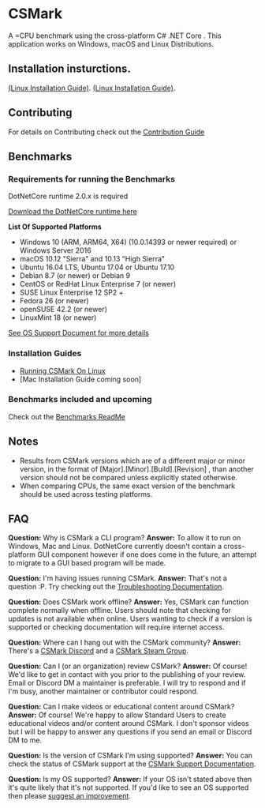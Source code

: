 # CSMark
A =CPU benchmark using the cross-platform C# .NET Core .
This application works on Windows, macOS and Linux Distributions.

## Installation insturctions.
[(Linux Installation Guide)](https://github.com/CSMarkBenchmark/CSMark/blob/master/docs/RunningCSMarkOnLinux.md).
[(Linux Installation Guide)](https://github.com/CSMarkBenchmark/CSMark/blob/master/docs/RunningCSMarkOnLinux.md).

## Contributing
For details on Contributing check out the [Contribution Guide](https://github.com/CSMarkBenchmark/CSMark/blob/master/CONTRIBUTING.md)

## Benchmarks

### Requirements for running the Benchmarks
DotNetCore runtime 2.0.x is required

[Download the DotNetCore runtime here](https://www.microsoft.com/net/download/core#/runtime)

__List Of Supported Platforms__
* Windows 10 (ARM, ARM64, X64) (10.0.14393 or newer required) or Windows Server 2016
* macOS 10.12 "Sierra" and 10.13 "High Sierra"
* Ubuntu 16.04 LTS, Ubuntu 17.04 or Ubuntu 17.10
* Debian 8.7 (or newer) or Debian 9
* CentOS or RedHat Linux Enterprise 7 (or newer)
* SUSE Linux Enterprise 12 SP2 +
* Fedora 26 (or newer)
* openSUSE 42.2 (or newer)
* LinuxMint 18 (or newer)

[See OS Support Document for more details](https://github.com/CSMarkBenchmark/CSMark/blob/master/docs/OS_Support.md)

### Installation Guides
* [Running CSMark On Linux](https://github.com/CSMarkBenchmark/CSMark/blob/master/docs/RunningCSMarkOnLinux.md)
* [Mac Installation Guide coming soon]

### Benchmarks included and upcoming
Check out the [Benchmarks ReadMe](https://github.com/CSMarkBenchmark/CSMarkLib/blob/master/Benchmarks.md)

## Notes
* Results from CSMark versions which are of a different major or minor version, in the format of [Major].[Minor].[Build].[Revision] , than another version should not be compared unless explicitly stated otherwise.
* When comparing CPUs, the same exact version of the benchmark should be used across testing platforms.

## FAQ
__Question:__ Why is CSMark a CLI program?
__Answer:__ To allow it to run on Windows, Mac and Linux. DotNetCore currently doesn't contain a cross-platform GUI component however if one does come in the future, an attempt to migrate to a GUI based program will be made.

__Question:__ I'm having issues running CSMark.
__Answer:__ That's not a question :P. Try checking out the [Troubleshooting Documentation](https://github.com/CSMarkBenchmark/CSMark/blob/master/docs/Troubleshooting.md).

__Question:__ Does CSMark work offline?
__Answer:__ Yes, CSMark can function complete normally when offline. Users should note that checking for updates is not available when online. Users wanting to check if a version is supported or checking documentation will require internet access.

__Question:__ Where can I hang out with the CSMark community?
__Answer:__ There's a [CSMark Discord](https://discord.gg/CMeFZbN) and a [CSMark Steam Group](http://steamcommunity.com/groups/csmark).

__Question:__ Can I (or an organization) review CSMark?
__Answer:__ Of course! We'd like to get in contact with you prior to the publishing of your review. Email or Discord DM a maintainer is preferable. I will try to respond and if I'm busy, another maintainer or contributor could respond.

__Question:__ Can I make videos or educational content around CSMark?
__Answer:__ Of course! We're happy to allow Standard Users to create educational videos and/or content around CSMark. I don't sponsor videos but I will be happy to answer any questions if you send an email or Discord DM to me.

__Question:__ Is the version of CSMark I'm using supported?
__Answer:__ You can check the status of CSMark support at the [CSMark Support Documentation](https://github.com/CSMarkBenchmark/CSMark/blob/master/Support.md).

__Question:__ Is my OS supported?
__Answer:__ If your OS isn't stated above then it's quite likely that it's not supported.
If you'd like to see an OS supported then please [suggest an improvement](https://github.com/CSMarkBenchmark/CSMark/issues/).